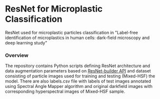 # ResNet for Microplastic Classification

ResNet used for microplastic particles classification in "Label-free identification of microplastics in human cells: dark-field microscopy and deep learning study"

### Overview

The repository contains Python scripts defining ResNet architecture and data augmentation parameters based on [ResNet-builder API](https://akashdesarda.github.io/ResNet-builder/index.html) and dataset consisting of particle images used for training and testing (Mixed-HSF) the model. There are also labels.csv file with labels of test images annotated using Spectral Angle Mapper algorithm and original darkfield images with corresponding hyperspectral images of Mixed-HSF sample. 
